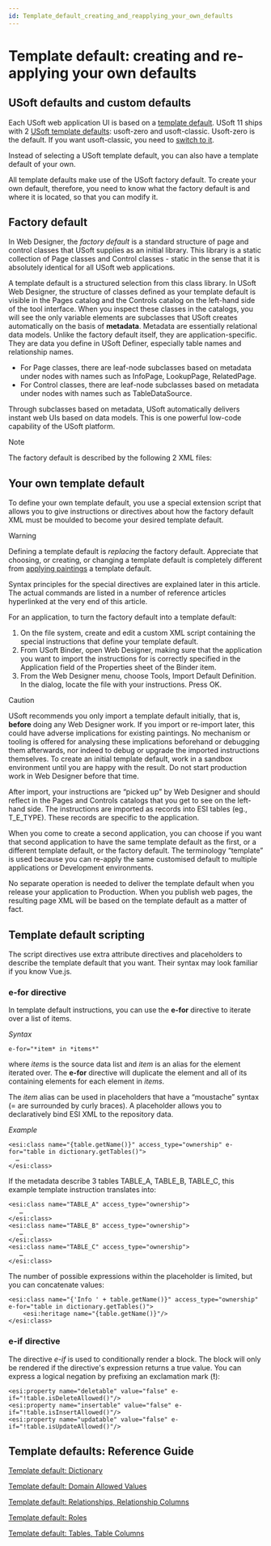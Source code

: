 ```yaml
---
id: Template_default_creating_and_reapplying_your_own_defaults
---
```


# Template default: creating and re-applying your own defaults

## USoft defaults and custom defaults

Each USoft web application UI is based on a [template default](/docs/Web_and_app_UIs/USoft_template_defaults/Template_defaults_as_a_concept.md). USoft 11 ships with 2 [USoft template defaults](/docs/Web_and_app_UIs/USoft_template_defaults): usoft-zero and usoft-classic. Usoft-zero is the default. If you want usoft-classic, you need to [switch to it](/docs/Web_and_app_UIs/USoft_template_defaults/Template_default_Switching_to_usoftclassic.md).

Instead of selecting a USoft template default, you can also have a template default of your own.

All template defaults make use of the USoft factory default. To create your own default, therefore, you need to know what the factory default is and where it is located, so that you can modify it.

## Factory default

In Web Designer, the *factory default* is a standard structure of page and control classes that USoft supplies as an initial library. This library is a static collection of Page classes and Control classes - static in the sense that it is absolutely identical for all USoft web applications.

A template default is a structured selection from this class library. In USoft Web Designer, the structure of classes defined as your template default is visible in the Pages catalog and the Controls catalog on the left-hand side of the tool interface. When you inspect these classes in the catalogs, you will see the only variable elements are subclasses that USoft creates automatically on the basis of **metadata**. Metadata are essentially relational data models. Unlike the factory default itself, they are application-specific. They are data you define in USoft Definer, especially table names and relationship names.

- For Page classes, there are leaf-node subclasses based on metadata under nodes with names such as InfoPage, LookupPage, RelatedPage.
- For Control classes, there are leaf-node subclasses based on metadata under nodes with names such as TableDataSource.

Through subclasses based on metadata, USoft automatically delivers instant web UIs based on data models. This is one powerful low-code capability of the USoft platform.

> [!NOTE]
> The factory default is described by the following 2 XML files:

## Your own template default

To define your own template default, you use a special extension script that allows you to give instructions or directives about how the factory default XML must be moulded to become your desired template default.

> [!WARNING]
> Defining a template default is *replacing* the factory default. Appreciate that choosing, or creating, or changing a template default is completely different from [applying paintings](/docs/Web_and_app_UIs/USoft_template_defaults/Template_defaults_as_a_concept.md) a template default.

Syntax principles for the special directives are explained later in this article. The actual commands are listed in a number of reference articles hyperlinked at the very end of this article.

For an application, to turn the factory default into a template default:

1. On the file system, create and edit a custom XML script containing the special instructions that define your template default.
2. From USoft Binder, open Web Designer, making sure that the application you want to import the instructions for is correctly specified in the Application field of the Properties sheet of the Binder item.
3. From the Web Designer menu, choose Tools, Import Default Definition. In the dialog, locate the file with your instructions. Press OK.

> [!CAUTION]
> USoft recommends you only import a template default initially, that is, **before** doing any Web Designer work. If you import or re-import later, this could have adverse implications for existing paintings. No mechanism or tooling is offered for analysing these implications beforehand or debugging them afterwards, nor indeed to debug or upgrade the imported instructions themselves.
> To create an initial template default, work in a sandbox environment until you are happy with the result. Do not start production work in Web Designer before that time.

After import, your instructions are “picked up” by Web Designer and should reflect in the Pages and Controls catalogs that you get to see on the left-hand side. The instructions are imported as records into ESI tables (eg., T_E_TYPE). These records are specific to the application.

When you come to create a second application, you can choose if you want that second application to have the same template default as the first, or a different template default, or the factory default. The terminology “template” is used because you can re-apply the same customised default to multiple applications or Development environments.

No separate operation is needed to deliver the template default when you release your application to Production. When you publish web pages, the resulting page XML will be based on the template default as a matter of fact.

## Template default scripting

The script directives use extra attribute directives and placeholders to describe the template default that you want. Their syntax may look familiar if you know Vue.js.

### e-for directive

In template default instructions, you can use the **e-for** directive to iterate over a list of items.

*Syntax*

```
e-for="*item* in *items*"
```

where *items* is the source data list and *item* is an alias for the element iterated over. The **e-for** directive will duplicate the element and all of its containing elements for each element in *items*.

The *item* alias can be used in placeholders that have a “moustache” syntax (= are surrounded by curly braces). A placeholder allows you to declaratively bind ESI XML to the repository data.

*Example*

```language-xml
<esi:class name="{table.getName()}" access_type="ownership" e-for="table in dictionary.getTables()">
  …
</esi:class>

```

If the metadata describe 3 tables TABLE_A, TABLE_B, TABLE_C, this example template instruction translates into:

```language-xml
<esi:class name="TABLE_A" access_type="ownership">
   …
</esi:class>
<esi:class name="TABLE_B" access_type="ownership">
   …
</esi:class>
<esi:class name="TABLE_C" access_type="ownership">
   …
</esi:class>

```

The number of possible expressions within the placeholder is limited, but you can concatenate values:

```language-xml
<esi:class name="{'Info ' + table.getName()}" access_type="ownership" e-for="table in dictionary.getTables()">
	<esi:heritage name="{table.getName()}"/>
</esi:class>

```

### e-if directive

The directive *e-if* is used to conditionally render a block. The block will only be rendered if the directive's expression returns a true value. You can express a logical negation by prefixing an exclamation mark (**!**):

```language-xml
<esi:property name="deletable" value="false" e-if="!table.isDeleteAllowed()"/>
<esi:property name="insertable" value="false" e-if="!table.isInsertAllowed()"/>
<esi:property name="updatable" value="false" e-if="!table.isUpdateAllowed()"/>

```

## Template defaults: Reference Guide

[Template default: Dictionary](/docs/Web_and_app_UIs/Your_own_template_default/Template_default_Dictionary.md)

[Template default: Domain Allowed Values](/docs/Web_and_app_UIs/Your_own_template_default/Template_default_Domain_allowed_values.md)

[Template default: Relationships, Relationship Columns](/docs/Web_and_app_UIs/Your_own_template_default/Template_default_Relationships.md)

[Template default: Roles](/docs/Web_and_app_UIs/Your_own_template_default/Template_default_Roles.md)

[Template default: Tables, Table Columns](/docs/Web_and_app_UIs/Your_own_template_default/Template_default_Tables.md)
